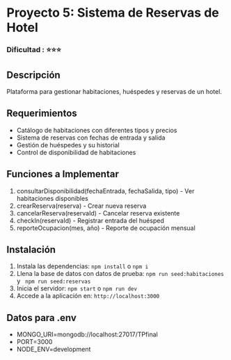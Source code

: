 # Proyecto 5: Sistema de Reservas de Hotel
### Dificultad : ⭐⭐⭐

## Descripción
Plataforma para gestionar habitaciones, huéspedes y reservas de un hotel.

## Requerimientos
- Catálogo de habitaciones con diferentes tipos y precios
- Sistema de reservas con fechas de entrada y salida
- Gestión de huéspedes y su historial
- Control de disponibilidad de habitaciones

## Funciones a Implementar
1) consultarDisponibilidad(fechaEntrada, fechaSalida, tipo) - Ver habitaciones disponibles
2) crearReserva(reserva) - Crear nueva reserva
3) cancelarReserva(reservaId) - Cancelar reserva existente
4) checkIn(reservaId) - Registrar entrada del huésped
5) reporteOcupacion(mes, año) - Reporte de ocupación mensual

## Instalación
1. Instala las dependencias: `npm install` o `npm i`
2. Llena la base de datos con datos de prueba: `npm run seed:habitaciones` y `
npm run seed:reservas`
3. Inicia el servidor: `npm start` o `npm run dev`
4. Accede a la aplicación en: `http://localhost:3000`

## Datos para .env
- MONGO_URI=mongodb://localhost:27017/TPfinal
- PORT=3000
- NODE_ENV=development